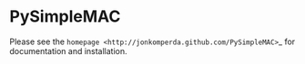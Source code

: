 PySimpleMAC
===========
Please see the `homepage <http://jonkomperda.github.com/PySimpleMAC>`_ for documentation and installation.